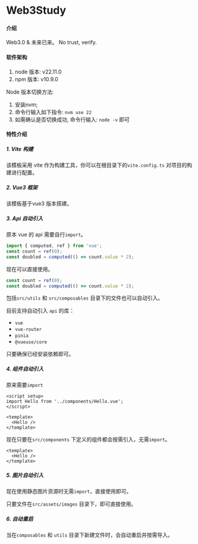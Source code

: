 # Web3Study

#### 介绍

Web3.0 & 未来已来。
No trust, verify.

#### 软件架构

1. node 版本: v22.11.0
2. npm 版本: v10.9.0

Node 版本切换方法:

1. 安装nvm;
2. 命令行输入如下指令: `nvm use 22`
3. 如需确认是否切换成功, 命令行输入: `node -v` 即可

#### 特性介绍

##### 1. Vite 构建

该模板采用 vite 作为构建工具，你可以在根目录下的`vite.config.ts` 对项目的构建进行配置。

##### 2. Vue3 框架

该模板基于vue3 版本搭建。

##### 3. Api 自动引入

原本 vue 的 api 需要自行`import`。

```javascript
import { computed, ref } from 'vue';
const count = ref(0);
const doubled = computed(() => count.value * 2);
```

现在可以直接使用。

```javascript
const count = ref(0);
const doubled = computed(() => count.value * 2);
```

包括`src/utils` 和 `src/composables` 目录下的文件也可以自动引入。

目前支持自动引入 `api` 的库：

- `vue`
- `vue-router`
- `pinia`
- `@vueuse/core`

只要确保已经安装依赖即可。

##### 4. 组件自动引入

原来需要`import`

```vue
<script setup>
import Hello from '../components/Hello.vue';
</script>

<template>
  <Hello />
</template>
```

现在只要在`src/components` 下定义的组件都会按需引入，无需`import`。

```vue
<template>
  <Hello />
</template>
```

##### 5. 图片自动引入

现在使用静态图片资源时无需`import`，直接使用即可。

只要文件在`src/assets/images` 目录下，即可直接使用。

##### 6. 自动重启

当在`composables` 和 `utils` 目录下新建文件时，会自动重启并按需导入。
